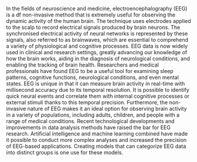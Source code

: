 In the fields of neuroscience and medicine, electroencephalography (EEG) is a df
non-invasive method that is extremely useful for observing the dynamic activity of the
human brain. The technique uses electrodes applied to the scalp to record electrical
signals produced by brain neurons. The synchronised electrical activity of neural
networks is represented by these signals, also referred to as brainwaves, which are
essential to comprehend a variety of physiological and cognitive processes.
EEG data is now widely used in clinical and research settings, greatly advancing our
knowledge of how the brain works, aiding in the diagnosis of neurological conditions,
and enabling the tracking of brain health. Researchers and medical professionals
have found EEG to be a useful tool for examining sleep patterns, cognitive functions,
neurological conditions, and even mental states.
EEG is unique in that it can measure brain activity in real-time with millisecond
accuracy due to its temporal resolution. It is possible to identify quick neural events
and correlate them with internal cognitive processes or external stimuli thanks to this
temporal precision. Furthermore, the non-invasive nature of EEG makes it an ideal
option for observing brain activity in a variety of populations, including adults,
children, and people with a range of medical conditions.
Recent technological developments and improvements in data analysis methods
have raised the bar for EEG research. Artificial intelligence and machine learning
combined have made it possible to conduct more complex analyses and increased
the precision of EEG-based applications. Creating models that can categorize EEG
data into distinct groups is one use for these models.
